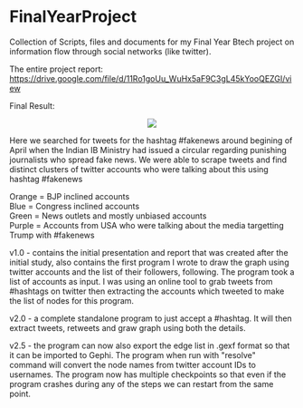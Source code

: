 # FinalYearProject
Collection of Scripts, files and documents for my Final Year Btech project on information flow through social networks (like twitter).

The entire project report: https://drive.google.com/file/d/11Ro1goUu_WuHx5aF9C3gL45kYooQEZGI/view

Final Result:

<p align="center"><img src="https://i.imgur.com/OMZ2VCT.png" /></p>
Here we searched for tweets for the hashtag #fakenews around begining of April when the Indian IB Ministry had issued a circular regarding punishing journalists who spread fake news. We were able to scrape tweets and find distinct clusters of twitter accounts who were talking about this using hashtag #fakenews <br/>

Orange = BJP inclined accounts<br/>
Blue = Congress inclined accounts<br/>
Green = News outlets and mostly unbiased accounts<br/>
Purple = Accounts from USA who were talking about the media targetting Trump with #fakenews<br/>


v1.0 - contains the initial presentation and report that was created after the initial study, also contains the first program I wrote to draw the graph using twitter accounts and the list of their followers, following. The program took a list of accounts as input. 
I was using an online tool to grab tweets from #hashtags on twitter then extracting the accounts which tweeted to make the list of nodes for this program. 


v2.0 - a complete standalone program to just accept a #hashtag. It will then extract tweets, retweets and graw graph using both the details.

v2.5 - the program can now also export the edge list in .gexf format so that it can be imported to Gephi. The program when run with "resolve" command will convert the node names from twitter account IDs to usernames. The program now has multiple checkpoints so that even if the program crashes during any of the steps we can restart from the same point.


